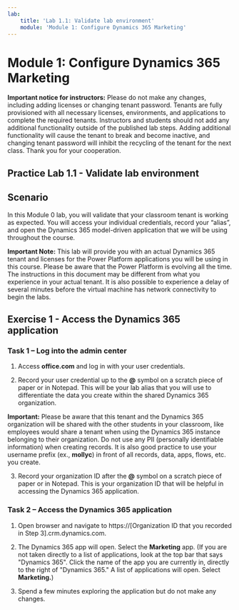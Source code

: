 ```yaml
---
lab:
    title: 'Lab 1.1: Validate lab environment'
    module: 'Module 1: Configure Dynamics 365 Marketing'
---
```



Module 1: Configure Dynamics 365 Marketing
========================

**Important notice for instructors:** Please do not make any changes, including adding licenses or changing tenant password. Tenants are fully provisioned with all necessary licenses, environments, and applications to complete the required tenants. Instructors and students should not add any additional functionality outside of the published lab steps. Adding additional functionality will cause the tenant to break and become inactive, and changing tenant password will inhibit the recycling of the tenant for the next class. Thank you for your cooperation.

## Practice Lab 1.1 - Validate lab environment 

Scenario
--------

In this Module 0 lab, you will validate that your classroom tenant is working as expected. You will access your individual credentials, record your “alias”, and open the Dynamics 365 model-driven application that we will be using throughout the course. 

**Important Note:** This lab will provide you with an actual Dynamics 365 tenant
and licenses for the Power Platform applications you will be using in this
course. Please be aware that the Power Platform is evolving all the time. The
instructions in this document may be different from what you experience in your
actual tenant. It is also possible to experience a delay of several
minutes before the virtual machine has network connectivity to begin the labs.

Exercise 1 - Access the Dynamics 365 application
---------------------------------------------------

### Task 1 – Log into the admin center 

1.  Access **office.com** and log in with your user credentials.

2. Record your user credential up to the **@** symbol on a scratch piece of paper or in Notepad. This will be your lab alias that you will use to differentiate the data you create within the shared Dynamics 365 organization. 

**Important:** Please be aware that this tenant and the Dynamics 365 organization will be shared with the other students in your classroom, like employees would share a tenant when using the Dynamics 365 instance belonging to their organization. Do not use any PII (personally identifiable information) when creating records. It is also good practice to use your username prefix (ex., **mollyc**) in front of all records, data, apps, flows, etc. you create.

3. Record your organization ID after the **@** symbol on a scratch piece of paper or in Notepad. This is your organization ID that will be helpful in accessing the Dynamics 365 application.

### Task 2 – Access the Dynamics 365 application

1. Open browser and navigate to https://[Organization ID that you recorded in Step 3].crm.dynamics.com. 

3. The Dynamics 365 app will open. Select the **Marketing** app. (If you are not taken directly to a list of applications, look at the top bar that says "Dynamics 365". Click the name of the app you are currently in, directly to the right of "Dynamics 365." A list of applications will open. Select **Marketing.**)

4. Spend a few minutes exploring the application but do not make any changes.
